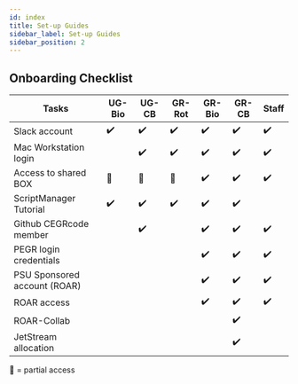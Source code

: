 ```yaml
---
id: index
title: Set-up Guides
sidebar_label: Set-up Guides
sidebar_position: 2
---
```



## Onboarding Checklist

| Tasks | UG-Bio | UG-CB | GR-Rot | GR-Bio | GR-CB | Staff |
| ----- | -- | -- | -- | -- | -- | -- |
| Slack account                   | ✔️ | ✔️ | ✔️ | ✔️ | ✔️ | ✔️ |
| Mac Workstation login           |   | ✔️ | ✔️ | ✔️ | ✔️ | ✔️ |
| Access to shared BOX            | 🥥 | 🥥 | 🥥 | ✔️ | ✔️ | ✔️ |
| ScriptManager Tutorial          | ✔️ | ✔️ | ✔️ | ✔️ | ✔️ |   |
| Github CEGRcode member          |   | ✔️ |   | ✔️ | ✔️ | ✔️ |
| PEGR login credentials          |   |   |   | ✔️ | ✔️ | ✔️ |
| PSU Sponsored account (ROAR)    |   |   |   | ✔️ | ✔️ | ✔️ |
| ROAR access                     |   |   |   | ✔️ | ✔️ | ✔️ |
| ROAR-Collab                     |   |   |   |   | ✔️ |   |
| JetStream allocation            |   |   |   |   | ✔️ |   |

🥥 = partial access
